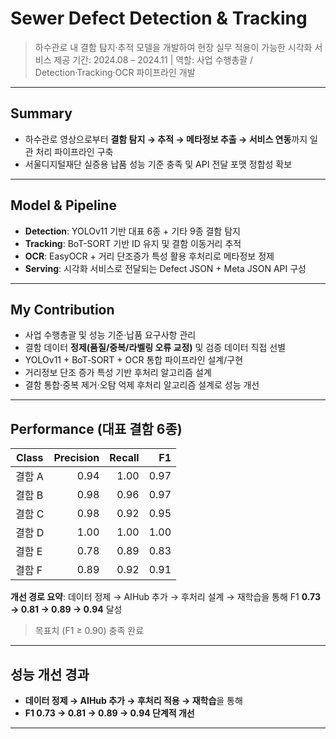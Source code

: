 # Sewer Defect Detection & Tracking

> 하수관로 내 결함 탐지·추적 모델을 개발하여 현장 실무 적용이 가능한 시각화 서비스 제공
> 기간: 2024.08 – 2024.11 | 역할: 사업 수행총괄 / Detection·Tracking·OCR 파이프라인 개발

---

## Summary

* 하수관로 영상으로부터 **결함 탐지 → 추적 → 메타정보 추출 → 서비스 연동**까지 일관 처리 파이프라인 구축
* 서울디지털재단 실증용 납품 성능 기준 충족 및 API 전달 포맷 정합성 확보

---

## Model & Pipeline

* **Detection**: YOLOv11 기반 대표 6종 + 기타 9종 결함 탐지
* **Tracking**: BoT-SORT 기반 ID 유지 및 결함 이동거리 추적
* **OCR**: EasyOCR + 거리 단조증가 특성 활용 후처리로 메타정보 정제
* **Serving**: 시각화 서비스로 전달되는 Defect JSON + Meta JSON API 구성

---

## My Contribution

* 사업 수행총괄 및 성능 기준·납품 요구사항 관리
* 결함 데이터 **정제(품질/중복/라벨링 오류 교정)** 및 검증 데이터 직접 선별
* YOLOv11 + BoT‑SORT + OCR 통합 파이프라인 설계/구현
* 거리정보 단조 증가 특성 기반 후처리 알고리즘 설계
* 결함 통합·중복 제거·오탐 억제 후처리 알고리즘 설계로 성능 개선

---

## Performance (대표 결함 6종)

| Class | Precision | Recall |   F1 |
| ----- | --------: | -----: | ---: |
| 결함 A  |      0.94 |   1.00 | 0.97 |
| 결함 B  |      0.98 |   0.96 | 0.97 |
| 결함 C  |      0.98 |   0.92 | 0.95 |
| 결함 D  |      1.00 |   1.00 | 1.00 |
| 결함 E  |      0.78 |   0.89 | 0.83 |
| 결함 F  |      0.89 |   0.92 | 0.91 |


**개선 경로 요약**: 데이터 정제 → AIHub 추가 → 후처리 설계 → 재학습을 통해 F1 **0.73 → 0.81 → 0.89 → 0.94** 달성

> 목표치 (F1 ≥ 0.90) 충족 완료

---

## 성능 개선 경과

* **데이터 정제 → AIHub 추가 → 후처리 적용 → 재학습**을 통해
* **F1 0.73 → 0.81 → 0.89 → 0.94 단계적 개선**

---

